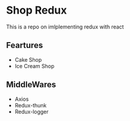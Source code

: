 # Shop Redux
This is a repo on imlplementing redux with react
## Feartures
* Cake Shop
* Ice Cream Shop
## MiddleWares
* Axios
* Redux-thunk
* Redux-logger
